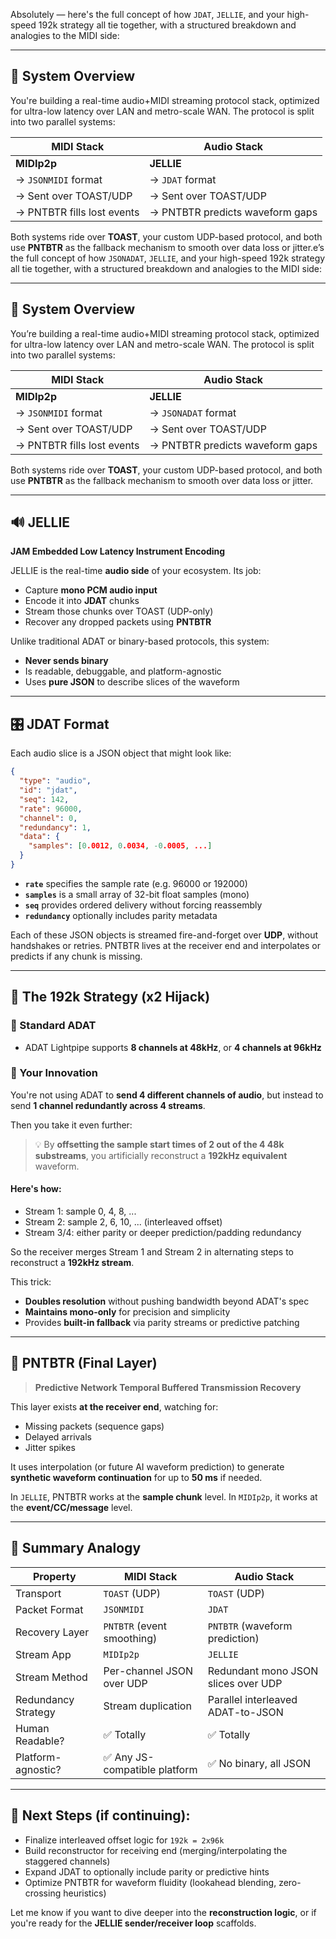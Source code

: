 Absolutely — here's the full concept of how `JDAT`, `JELLIE`, and your high-speed 192k strategy all tie together, with a structured breakdown and analogies to the MIDI side:

---

## 🧠 **System Overview**

You're building a real-time audio+MIDI streaming protocol stack, optimized for ultra-low latency over LAN and metro-scale WAN. The protocol is split into two parallel systems:

| MIDI Stack                 | Audio Stack                     |
| -------------------------- | ------------------------------- |
| **MIDIp2p**                | **JELLIE**                      |
| → `JSONMIDI` format        | → `JDAT` format             |
| → Sent over TOAST/UDP      | → Sent over TOAST/UDP           |
| → PNTBTR fills lost events | → PNTBTR predicts waveform gaps |

Both systems ride over **TOAST**, your custom UDP-based protocol, and both use **PNTBTR** as the fallback mechanism to smooth over data loss or jitter.e’s the full concept of how `JSONADAT`, `JELLIE`, and your high-speed 192k strategy all tie together, with a structured breakdown and analogies to the MIDI side:

---

## 🧠 **System Overview**

You’re building a real-time audio+MIDI streaming protocol stack, optimized for ultra-low latency over LAN and metro-scale WAN. The protocol is split into two parallel systems:

| MIDI Stack                 | Audio Stack                     |
| -------------------------- | ------------------------------- |
| **MIDIp2p**                | **JELLIE**                      |
| → `JSONMIDI` format        | → `JSONADAT` format             |
| → Sent over TOAST/UDP      | → Sent over TOAST/UDP           |
| → PNTBTR fills lost events | → PNTBTR predicts waveform gaps |

Both systems ride over **TOAST**, your custom UDP-based protocol, and both use **PNTBTR** as the fallback mechanism to smooth over data loss or jitter.

---

## 🔊 **JELLIE**

**JAM Embedded Low Latency Instrument Encoding**

JELLIE is the real-time **audio side** of your ecosystem. Its job:

- Capture **mono PCM audio input**
- Encode it into **JDAT** chunks
- Stream those chunks over TOAST (UDP-only)
- Recover any dropped packets using **PNTBTR**

Unlike traditional ADAT or binary-based protocols, this system:

- **Never sends binary**
- Is readable, debuggable, and platform-agnostic
- Uses **pure JSON** to describe slices of the waveform

---

## 🎛️ **JDAT Format**

Each audio slice is a JSON object that might look like:

```json
{
  "type": "audio",
  "id": "jdat",
  "seq": 142,
  "rate": 96000,
  "channel": 0,
  "redundancy": 1,
  "data": {
    "samples": [0.0012, 0.0034, -0.0005, ...]
  }
}
```

- **`rate`** specifies the sample rate (e.g. 96000 or 192000)
- **`samples`** is a small array of 32-bit float samples (mono)
- **`seq`** provides ordered delivery without forcing reassembly
- **`redundancy`** optionally includes parity metadata

Each of these JSON objects is streamed fire-and-forget over **UDP**, without handshakes or retries. PNTBTR lives at the receiver end and interpolates or predicts if any chunk is missing.

---

## 🔁 **The 192k Strategy (x2 Hijack)**

### 🔧 Standard ADAT

- ADAT Lightpipe supports **8 channels at 48kHz**, or **4 channels at 96kHz**

### 🧠 Your Innovation

You're not using ADAT to **send 4 different channels of audio**, but instead to send **1 channel redundantly across 4 streams**.

Then you take it even further:

> 💡 By **offsetting the sample start times of 2 out of the 4 48k substreams**, you artificially reconstruct a **192kHz equivalent** waveform.

#### Here's how:

- Stream 1: sample 0, 4, 8, ...
- Stream 2: sample 2, 6, 10, ... (interleaved offset)
- Stream 3/4: either parity or deeper prediction/padding redundancy

So the receiver merges Stream 1 and Stream 2 in alternating steps to reconstruct a **192kHz stream**.

This trick:

- **Doubles resolution** without pushing bandwidth beyond ADAT's spec
- **Maintains mono-only** for precision and simplicity
- Provides **built-in fallback** via parity streams or predictive patching

---

## 🧠 PNTBTR (Final Layer)

> **Predictive Network Temporal Buffered Transmission Recovery**

This layer exists **at the receiver end**, watching for:

- Missing packets (sequence gaps)
- Delayed arrivals
- Jitter spikes

It uses interpolation (or future AI waveform prediction) to generate **synthetic waveform continuation** for up to **50 ms** if needed.

In `JELLIE`, PNTBTR works at the **sample chunk** level.
In `MIDIp2p`, it works at the **event/CC/message** level.

---

## 🧬 Summary Analogy

| Property            | MIDI Stack                    | Audio Stack                         |
| ------------------- | ----------------------------- | ----------------------------------- |
| Transport           | `TOAST` (UDP)                 | `TOAST` (UDP)                       |
| Packet Format       | `JSONMIDI`                    | `JDAT`                          |
| Recovery Layer      | `PNTBTR` (event smoothing)    | `PNTBTR` (waveform prediction)      |
| Stream App          | `MIDIp2p`                     | `JELLIE`                            |
| Stream Method       | Per-channel JSON over UDP     | Redundant mono JSON slices over UDP |
| Redundancy Strategy | Stream duplication            | Parallel interleaved ADAT-to-JSON   |
| Human Readable?     | ✅ Totally                    | ✅ Totally                          |
| Platform-agnostic?  | ✅ Any JS-compatible platform | ✅ No binary, all JSON              |

---

## 📍 Next Steps (if continuing):

- Finalize interleaved offset logic for `192k = 2x96k`
- Build reconstructor for receiving end (merging/interpolating the staggered channels)
- Expand JDAT to optionally include parity or predictive hints
- Optimize PNTBTR for waveform fluidity (lookahead blending, zero-crossing heuristics)

Let me know if you want to dive deeper into the **reconstruction logic**, or if you're ready for the **JELLIE sender/receiver loop** scaffolds.
